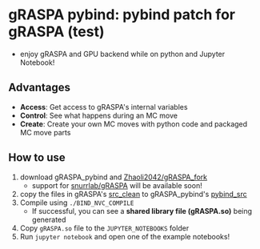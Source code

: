 # gRASPA pybind: pybind patch for gRASPA (test)
* enjoy gRASPA and GPU backend while on python and Jupyter Notebook!

## Advantages
* **Access**:  Get access to gRASPA's internal variables
* **Control**: See what happens during an MC move
* **Create**:  Create your own MC moves with python code and packaged MC move parts

## How to use
1. download gRASPA_pybind and [Zhaoli2042/gRASPA_fork](https://github.com/Zhaoli2042/gRASPA_fork)
    * support for [snurrlab/gRASPA](https://github.com/snurr-group/gRASPA) will be available soon!
3. copy the files in gRASPA's [src_clean](https://github.com/snurr-group/gRASPA/tree/main/src_clean) to gRASPA_pybind's [pybind_src](https://github.com/Zhaoli2042/gRASPA_pybind/tree/main/pybind_src)
4. Compile using `./BIND_NVC_COMPILE`
    * If successful, you can see a **shared library file (gRASPA.so)** being generated
4. Copy `gRASPA.so` file to the `JUPYTER_NOTEBOOKS` folder
5. Run `jupyter notebook` and open one of the example notebooks!
